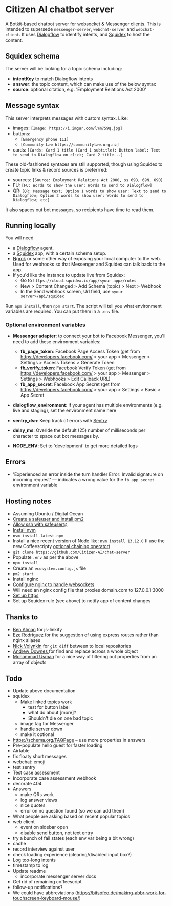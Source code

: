# Citizen AI chatbot server

A Botkit-based chatbot server for websocket & Messenger clients. This is intended to supersede `messenger-server`, `webchat-server` and `webchat-client`. It uses [Dialogflow](https://dialogflow.cloud.google.com/) to identify intents,
and [Squidex](https://squidex.io/) to host the content.


## Squidex schema

The server will be looking for a topic schema including:

* **intentKey** to match Dialogflow intents
* **answer**: the topic content, which can make use of the below syntax
* **source**: optional citation, e.g. 'Employment Relations Act 2000'


## Message syntax

This server interprets messages with custom syntax. Like:

* images: `[Image: https://i.imgur.com/lYm759q.jpg]`
* buttons:
  * `[Emergency phone 111]`
  * `[Community Law https://communitylaw.org.nz]`
* cards: `[Cards: Card 1 title (Card 1 subtitle): Button label: Text to send to Dialogflow on click; Card 2 title...]`

These old-fashioned syntaxes are still supported, though using Squidex to create topic links & record sources is preferrred:

* sources: `[Source: Employment Relations Act 2000, ss 69B, 69N, 69O]`
* FU: `[FU: Words to show the user: Words to send to Dialogflow]`
* QR: `[QR: Message text; Option 1 words to show user: Text to send to Dialogflow; Option 2 words to show user: Words to send to Dialogflow; etc]`

It also spaces out bot messages, so recipients have time to read them.


## Running locally

You will need

* a [Dialogflow](https://dialogflow.com) agent.
* a [Squidex](https://squidex.io/) app, with a certain schema setup.
* [Ngrok](https://ngrok.com/) or some other way of exposing your local computer to the web. Used for webhooks so that Messenger and Squidex can talk back to the app.
* If you'd like the instance to update live from Squidex:
  * Go to `https://cloud.squidex.io/app/<your app>/rules`
  * New > Content Changed > Add Schema (topic) > Next > Webhook
  * In the Send webhook screen, Url field, use `<your server>/api/squidex`

Run `npm install`, then `npm start`. The script will tell you what environment variables are required. You can put them in a `.env` file.


### Optional environment variables

* **Messenger adapter**: to connect your bot to Facebook Messenger, you'll need to add these environment variables:
  * **fb_page_token**: Facebook Page Access Token (get from https://developers.facebook.com/ > your app > Messenger > Settings > Access Tokens > Generate Token
  * **fb_verify_token**: Facebook Verify Token  (get from https://developers.facebook.com/ > your app > Messenger > Settings > Webhooks > Edit Callback URL)
  * **fb_app_secret**: Facebook App Secret (get from https://developers.facebook.com/ > your app > Settings > Basic > App Secret

* **dialogflow_environment**: If your agent has multiple environments (e.g. live and staging), set the environment name here

* **sentry_dsn**: Keep track of errors with [Sentry](https://sentry.io/)

* **delay_ms**: Overide the default (25) number of milliseconds per character to space out bot messages by.

* **NODE_ENV**: Set to 'development' to get more detailed logs


## Errors

* 'Experienced an error inside the turn handler Error: Invalid signature on incoming request' — indicates a wrong value for the `fb_app_secret` environment variable


## Hosting notes

* Assuming Ubuntu / Digital Ocean
* [Create a safeuser and install pm2](https://www.digitalocean.com/community/tutorials/how-to-use-pm2-to-setup-a-node-js-production-environment-on-an-ubuntu-vps)
* [Allow ssh with safeuser@](https://www.digitalocean.com/community/questions/error-permission-denied-publickey-when-i-try-to-ssh?answer=44730)
* [Install nvm](https://github.com/nvm-sh/nvm#install--update-script)
* `nvm install-latest-npm`
* Install a nice recent version of Node like: `nvm install 13.12.0` (I use the new Coffeescripty
  [optional chaining operator](https://developer.mozilla.org/en-US/docs/Web/JavaScript/Reference/Operators/Optional_chaining))
* `git clone https://github.com/Citizen-AI/chat-server`
* Populate `.env` as per the above
* `npm install`
* Create an `ecosystem.config.js` file
* `pm2 start`
* Install nginx
* [Configure nginx to handle websockets](https://www.nginx.com/blog/websocket-nginx/)
* Will need an nginx config file that proxies domain.com to 127.0.0.1:3000
* [Set up https](https://www.digitalocean.com/community/tutorials/how-to-secure-nginx-with-let-s-encrypt-on-ubuntu-18-04)
* Set up Squidex rule (see above) to notify app of content changes



## Thanks to

* [Ben Alman](http://benalman.com/code/test/js-linkify/) for js-linkify
* [Eze Rodriguez
](https://www.facebook.com/groups/NewZealandtechstartups/?post_id=2826203547491477&comment_id=2826237847488047) for the suggestion of using express routes rather than nginx aliases
* [Nick Volynkin](https://stackoverflow.com/a/30772025/1876628) for `git diff` between to local repositories
* [Andrew Downes
](https://stackoverflow.com/questions/23047211/replace-all-instances-of-a-string-within-an-object-and-or-array-javascript) for find and replace across a whole object
* [Mohammad Usman](https://stackoverflow.com/a/53718921/1876628) for a nice way of filtering out properties from an array of objects


## Todo

* Update above documentation
* squidex
  * Make linked topics work
    * test for button label
    * what do about [more]?
    * Shouldn't die on one bad topic
  * image tag for Messenger
  * handle server down
  * make it optional
* https://schema.org/FAQPage – use more properties in answers
* Pre-populate hello guest for faster loading
* Airtable
* fix floaty short messages
* webchat: emoji
* test sentry
* Test case assessment
* Incorporate case assessment webhook
* decorate 404
* Answers
  * make QRs work
  * log answer views
  * nice quotes
  * error on no question found (so we can add them)
* What people are asking based on recent popular topics
* web client
  * event on sidebar open
  * disable send button, not text entry
* try a bunch of fail states (each env var being a bit wrong)
* cache
* record interview against user
* check loading experience (clearing/disabled input box?)
* Log too-long intents
* timestamp to log
* Update readme
  * incorporate messenger server docs
* Get rid of remaining coffeescript
* follow-up notifications?
* We could have abbreviations (https://bitsofco.de/making-abbr-work-for-touchscreen-keyboard-mouse/)
